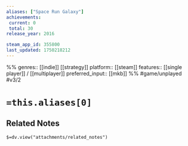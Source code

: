```yaml
---
aliases: ["Space Run Galaxy"]
achievements:
 current: 0
 total: 30
release_year: 2016

steam_app_id: 355800
last_updated: 1750218212
---
```

%%
genres:: [[indie]] [[strategy]]
platform:: [[steam]]
features:: [[single player]] / [[multiplayer]]
preferred_input:: [[mkb]]
%%
#game/unplayed
#v3/2

# `=this.aliases[0]`
## Related Notes
`$=dv.view("attachments/related_notes")`
